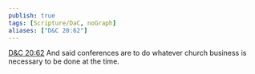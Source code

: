 ```yaml
---
publish: true
tags: [Scripture/DaC, noGraph]
aliases: ["D&C 20:62"]
---
```

[D&C 20:62](https://churchofjesuschrist.org/study/scriptures/dc-testament/dc/20?lang=eng&id=p62#p62) And said conferences are to do whatever church business is necessary to be done at the time.
